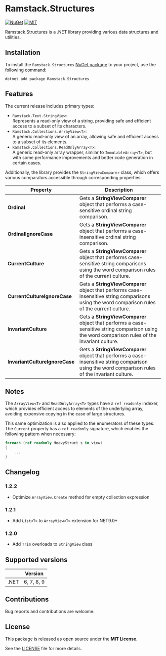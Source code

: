 # Ramstack.Structures

[![NuGet](https://img.shields.io/nuget/v/Ramstack.Structures.svg)](https://nuget.org/packages/Ramstack.Structures)
[![MIT](https://img.shields.io/github/license/rameel/ramstack.structures)](https://github.com/rameel/ramstack.structures/blob/main/LICENSE)

Ramstack.Structures is a .NET library providing various data structures and utilities.

## Installation

To install the `Ramstack.Structures` [NuGet package](https://www.nuget.org/packages/Ramstack.Structures) to your project, use the following command:

```console
dotnet add package Ramstack.Structures
```

## Features

The current release includes primary types:

* `Ramstack.Text.StringView`:<br>Represents a read-only view of a string, providing safe and efficient access to a subset of its characters.
* `Ramstack.Collections.ArrayView<T>`:<br>A generic read-only view of an array, allowing safe and efficient access to a subset of its elements.
* `Ramstack.Collections.ReadOnlyArray<T>`:<br>A generic read-only array wrapper, similar to `ImmutableArray<T>`, but with some performance improvements and better code generation in certain cases.

Additionally, the library provides the `StringViewComparer` class, which offers various comparators accessible through corresponding properties:

| Property                       | Description                                                                                                                                       |
|--------------------------------|---------------------------------------------------------------------------------------------------------------------------------------------------|
| **Ordinal**                    | Gets a **StringViewComparer** object that performs a case-sensitive ordinal string comparison.                                                    |
| **OrdinalIgnoreCase**          | Gets a **StringViewComparer** object that performs a case-insensitive ordinal string comparison.                                                  |
| **CurrentCulture**             | Gets a **StringViewComparer** object that performs case-sensitive string comparisons using the word comparison rules of the current culture.      |
| **CurrentCultureIgnoreCase**   | Gets a **StringViewComparer** object that performs case-insensitive string comparisons using the word comparison rules of the current culture.    |
| **InvariantCulture**           | Gets a **StringViewComparer** object that performs a case-sensitive string comparison using the word comparison rules of the invariant culture.   |
| **InvariantCultureIgnoreCase** | Gets a **StringViewComparer** object that performs a case-insensitive string comparison using the word comparison rules of the invariant culture. |

## Notes

The `ArrayView<T>` and `ReadOnlyArray<T>` types have a `ref readonly` indexer, which provides efficient access to elements of the underlying array,
avoiding expensive copying in the case of large structures.

This same optimization is also applied to the enumerators of these types. The `Current` property has a `ref readonly` signature,
which enables the following pattern when necessary:

```csharp
foreach (ref readonly HeavyStruct s in view)
{
    ...
}

```
## Changelog

### 1.2.2
- Optimize `ArrayView.Create` method for empty collection expression

### 1.2.1
- Add `List<T>` to `ArrayView<T>` extension for NET9.0+

### 1.2.0
- Add `Trim` overloads to `StringView` class

## Supported versions

|      | Version    |
|------|------------|
| .NET | 6, 7, 8, 9 |

## Contributions

Bug reports and contributions are welcome.

## License
This package is released as open source under the **MIT License**.

See the [LICENSE](LICENSE) file for more details.
